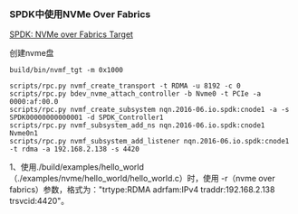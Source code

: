 ### SPDK中使用NVMe Over Fabrics

[SPDK: NVMe over Fabrics Target](https://spdk.io/doc/nvmf.html)

创建nvme盘

```shell
build/bin/nvmf_tgt -m 0x1000

scripts/rpc.py nvmf_create_transport -t RDMA -u 8192 -c 0
scripts/rpc.py bdev_nvme_attach_controller -b Nvme0 -t PCIe -a 0000:af:00.0
scripts/rpc.py nvmf_create_subsystem nqn.2016-06.io.spdk:cnode1 -a -s SPDK00000000000001 -d SPDK_Controller1
scripts/rpc.py nvmf_subsystem_add_ns nqn.2016-06.io.spdk:cnode1 Nvme0n1
scripts/rpc.py nvmf_subsystem_add_listener nqn.2016-06.io.spdk:cnode1 -t rdma -a 192.168.2.138 -s 4420
```

1、使用./build/examples/hello_world（./examples/nvme/hello_world/hello_world.c）时，使用 -r（nvme over fabrics）参数，格式为："trtype:RDMA adrfam:IPv4 traddr:192.168.2.138 trsvcid:4420"。
